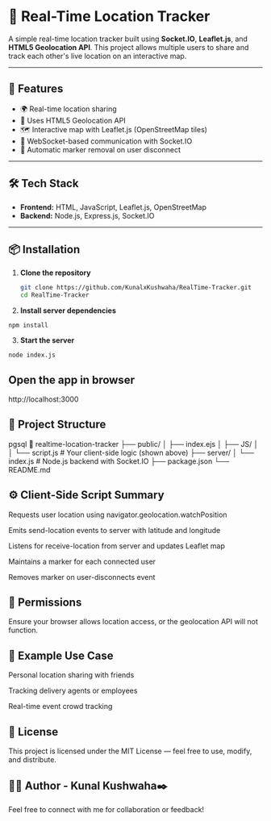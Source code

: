 # 📍 Real-Time Location Tracker

A simple real-time location tracker built using **Socket.IO**, **Leaflet.js**, and **HTML5 Geolocation API**. This project allows multiple users to share and track each other's live location on an interactive map.

---

## 🚀 Features

- 🌍 Real-time location sharing
- 📡 Uses HTML5 Geolocation API
- 🗺️ Interactive map with Leaflet.js (OpenStreetMap tiles)
- 🔌 WebSocket-based communication with Socket.IO
- 🔴 Automatic marker removal on user disconnect

---

## 🛠️ Tech Stack

- **Frontend:** HTML, JavaScript, Leaflet.js, OpenStreetMap
- **Backend:** Node.js, Express.js, Socket.IO

---

## 📦 Installation

1. **Clone the repository**
   ```bash
   git clone https://github.com/KunalxKushwaha/RealTime-Tracker.git
   cd RealTime-Tracker

2. **Install server dependencies**
```
npm install
```
3. **Start the server**
```
node index.js
```


## Open the app in browser
http://localhost:3000

## 🧩 Project Structure
pgsql
📁 realtime-location-tracker
├── public/
│   ├── index.ejs
│   ├── JS/
│   │   └── script.js        # Your client-side logic (shown above)
├── server/
│   └── index.js             # Node.js backend with Socket.IO
├── package.json
└── README.md

## ⚙️ Client-Side Script Summary
Requests user location using navigator.geolocation.watchPosition

Emits send-location events to server with latitude and longitude

Listens for receive-location from server and updates Leaflet map

Maintains a marker for each connected user

Removes marker on user-disconnects event

## 🔐 Permissions
Ensure your browser allows location access, or the geolocation API will not function.

## 🧪 Example Use Case
Personal location sharing with friends

Tracking delivery agents or employees

Real-time event crowd tracking

## 📝 License
This project is licensed under the MIT License — feel free to use, modify, and distribute.

 ## 🙋‍♂️ Author - Kunal Kushwaha✒️

Feel free to connect with me for collaboration or feedback!